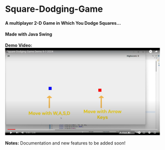 # Square-Dodging-Game
#### A multiplayer 2-D Game in Which You Dodge Squares...
#### Made with Java Swing

**Demo Video:**
[![ScreenShot](README%20Images/Demo%209-7-2024%20Screenshot.png)](https://youtu.be/4aksuLNPryM)

**Notes:**
Documentation and new features to be added soon!
